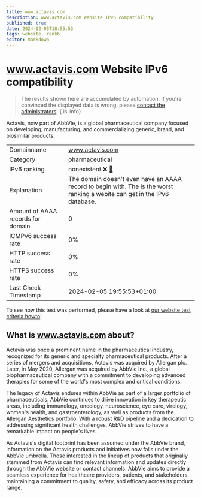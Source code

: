 ```yaml
---
title: www.actavis.com
description: www.actavis.com Website IPv6 compatibility
published: true
date: 2024-02-05T18:55:53
tags: website, rank6
editor: markdown
---
```


# www.actavis.com Website IPv6 compatibility

> The results shown here are accumulated by automation. If you're convinced the displayed data is wrong, please [contact the administrators](/howto/chat). 
{.is-info}

Actavis, now part of AbbVie, is a global pharmaceutical company focused on developing, manufacturing, and commercializing generic, brand, and biosimilar products.


|   |   |
| - | - |
| Domainname | www.actavis.com
| Category | pharmaceutical |
| IPv6 ranking | nonexistent :x: [🔗](/howto/ranking) |
| Explanation | The domain doesn't even have an AAAA record to begin with. The is the worst ranking a webite can get in the IPv6 database. |
| Amount of AAAA records for domain | 0 |
| ICMPv6 success rate | 0%|
| HTTP success rate | 0% |
| HTTPS success rate | 0% |
| Last Check Timestamp | 2024-02-05 19:55:53+01:00 |

To see how this test was performed, please have a look at [our website test criteria howto](/howto/testcriteria/website)!


## What is www.actavis.com about?
Actavis was once a prominent name in the pharmaceutical industry, recognized for its generic and specialty pharmaceutical products. After a series of mergers and acquisitions, Actavis was acquired by Allergan plc. Later, in May 2020, Allergan was acquired by AbbVie Inc., a global biopharmaceutical company with a commitment to developing advanced therapies for some of the world's most complex and critical conditions.

The legacy of Actavis endures within AbbVie as part of a larger portfolio of pharmaceuticals. AbbVie continues to drive innovation in key therapeutic areas, including immunology, oncology, neuroscience, eye care, virology, women's health, and gastroenterology, as well as products from the Allergan Aesthetics portfolio. With a robust R&D pipeline and a dedication to addressing significant health challenges, AbbVie strives to have a remarkable impact on people's lives.

As Actavis's digital footprint has been assumed under the AbbVie brand, information on the Actavis products and initiatives now falls under the AbbVie umbrella. Those interested in the lineup of products that originally stemmed from Actavis can find relevant information and updates directly through the AbbVie website or contact channels. AbbVie aims to provide a seamless experience for healthcare providers, patients, and stakeholders, maintaining a commitment to quality, safety, and efficacy across its product range.


